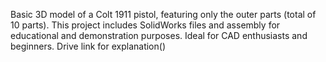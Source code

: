 Basic 3D model of a Colt 1911 pistol, featuring only the outer parts (total of 10 parts). This project includes SolidWorks files and assembly for educational and demonstration purposes. Ideal for CAD enthusiasts and beginners.
Drive link for explanation()
